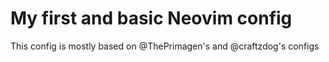 # My first and basic Neovim config
This config is mostly based on @ThePrimagen's and @craftzdog's configs
